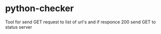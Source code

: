 # python-checker
Tool for send GET request to list of url's and if responce 200 send GET to status server
